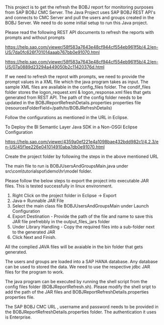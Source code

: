 This project is to get the refresh the BOBJ report for monitoring purposes from SAP BOBJ CMC Server. The Java Project uses SAP BOBJ REST API's and connects to CMC Server and pull the users and groups created in the BOBJ Server. We need to do some initial setup to run this Java project.

Please read the following REST API documents to refresh the reports with prompts and without prompts

https://help.sap.com/viewer/58f583a7643e48cf944cf554eb961f5b/4.2/en-US/7da0fc626f701014aaab767bb0e91070.html

https://help.sap.com/viewer/58f583a7643e48cf944cf554eb961f5b/4.2/en-US/07a0889d23294a449050b2c11420376d.html

If we need to refresh the reprot with prompts, we need to provide the prompt values in a XML file which the java program takes as input. The sample XML files are available in the config_files folder. The condif_files folder stores the logon_request.xml & logon_response.xml files that gets generated from REST API. The path of the config folder needs to be updated in the BOBJReportRefreshDetails.properties properties file (resourcesFolderField=/path/to/BOBJRefreshDetails)

Follow the configurations as mentioned in the URL in Eclipse.

To Deploy the BI Semantic Layer Java SDK in a Non-OSGI Eclipse Configuration

https://help.sap.com/viewer/4359a0ef221e4a1098bae432bdd982c1/4.2.3/en-US/45f1ee226e041014910aba7db0e91070.html

Create the project folder by following the steps in the above mentioned URL

The main file to run is BOBJUsersAndGroupsMain.java under src\com\tutorialspot\demo\hr\model folder.

Please follow the below steps to export the project into executable JAR files. This is tested successfully in linux environment.
1. Right Click on the project folder in Eclipse -> Export
2. Java-> Runnable JAR File
3. Select the main class file BOBJUsersAndGroupsMain under Launch Configuration
4. Export Destination - Provide the path of the file and name to save this JAR file prefrebbly in the output_files_jars folder
5. Under Library Handling - Copy the required files into a sub-folder next to the generated JAR
6. Click Next and Finish.

All the complied JAVA files will be avaiable in the bin folder that gets generated.

The users and groups are loaded into a SAP HANA database. Any database can be used to stored the data. We need to use the respective jdbc JAR files for the program to work.

The java program can be executed by running the shell script from the config files folder (BOBJReportRefresh.sh). Please modify the shell sript to add the path of the JAR files and BOBJReportRefreshDetails.properties properties file.

The SAP BOBJ CMC URL , username and  password needs to be provided in the BOBJReportRefreshDetails.properties folder. The authentication it uses is Enterprise.







